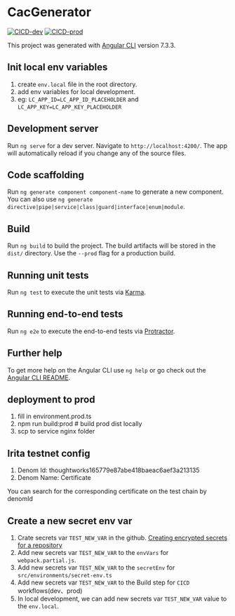 # CacGenerator

[![CICD-dev](https://github.com/tw-bc-group/certification-management/actions/workflows/dev.yml/badge.svg)](https://github.com/tw-bc-group/certification-management/actions/workflows/dev.yml) [![CICD-prod](https://github.com/tw-bc-group/certification-management/actions/workflows/prod.yml/badge.svg)](https://github.com/tw-bc-group/certification-management/actions/workflows/prod.yml)

This project was generated with [Angular CLI](https://github.com/angular/angular-cli) version 7.3.3.

## Init local env variables
1. create `env.local` file in the root directory.
2. add env variables for local development.
3. eg: `LC_APP_ID=LC_APP_ID_PLACEHOLDER` and `LC_APP_KEY=LC_APP_KEY_PLACEHOLDER`

## Development server

Run `ng serve` for a dev server. Navigate to `http://localhost:4200/`. The app will automatically reload if you change any of the source files.

## Code scaffolding

Run `ng generate component component-name` to generate a new component. You can also use `ng generate directive|pipe|service|class|guard|interface|enum|module`.

## Build

Run `ng build` to build the project. The build artifacts will be stored in the `dist/` directory. Use the `--prod` flag for a production build.

## Running unit tests

Run `ng test` to execute the unit tests via [Karma](https://karma-runner.github.io).

## Running end-to-end tests

Run `ng e2e` to execute the end-to-end tests via [Protractor](http://www.protractortest.org/).

## Further help

To get more help on the Angular CLI use `ng help` or go check out the [Angular CLI README](https://github.com/angular/angular-cli/blob/master/README.md).


## deployment to prod
1. fill in environment.prod.ts
2. npm run build:prod # build prod dist locally
3. scp to service nginx folder

## Irita testnet config
1. Denom Id:
   thoughtworks165779e87abe418baeac6aef3a213135
2. Denom Name: Certificate

You can search for the corresponding certificate on the test chain by denomId

## Create a new secret env var
1. Crate secrets var `TEST_NEW_VAR` in the github. [Creating encrypted secrets for a repository](https://docs.github.com/en/actions/security-guides/encrypted-secrets#creating-encrypted-secrets-for-a-repository)
2. Add new secrets var `TEST_NEW_VAR` to the `envVars` for `webpack.partial.js`.
3. Add new secrets var `TEST_NEW_VAR` to the `secretEnv` for `src/environments/secret-env.ts`
4. Add new secrets var `TEST_NEW_VAR` to the Build step for `CICD` workflows(dev、prod)
5. In local development, we can add new secrets var `TEST_NEW_VAR` value to the `env.local`.
